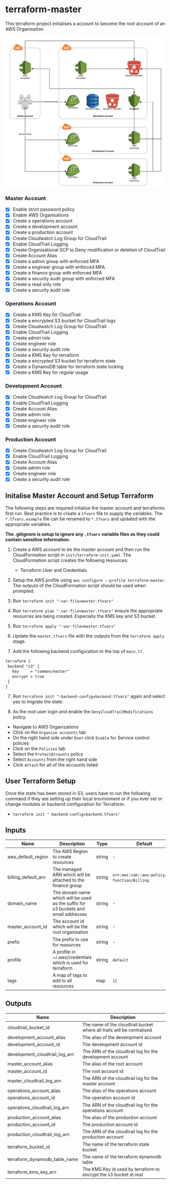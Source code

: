 # terraform-master

This terraform project initialises a account to become the root account of an AWS Organisation.

![architecture](https://raw.githubusercontent.com/bhavikkumar/terraform-master/master/architecture.png)

### Master Account
  - [x] Enable strict password policy
  - [x] Enable AWS Organisations
  - [x] Create a operations account
  - [x] Create a development account
  - [x] Create a production account
  - [X] Create Cloudwatch Log Group for CloudTrail  
  - [x] Enable CloudTrail Logging
  - [x] Create Organisational SCP to Deny modification or deletion of CloudTrail
  - [x] Create Account Alias
  - [x] Create a admin group with enforced MFA
  - [x] Create a engineer group with enforced MFA
  - [x] Create a finance group with enforced MFA
  - [x] Create a security audit group with enforced MFA
  - [x] Create a read only role
  - [x] Create a security audit role

### Operations Account
  - [x] Create a KMS Key for CloudTrail
  - [x] Create a encrypted S3 bucket for CloudTrail logs
  - [X] Create Cloudwatch Log Group for CloudTrail   
  - [x] Enable CloudTrail Logging
  - [x] Create admin role
  - [x] Create engineer role
  - [x] Create a security audit role
  - [x] Create a KMS Key for terraform
  - [x] Create a encrypted S3 bucket for terraform state
  - [x] Create a DynamoDB table for terraform state locking
  - [x] Create a KMS Key for regular usage

### Development Account
  - [X] Create Cloudwatch Log Group for CloudTrail  
  - [x] Enable CloudTrail Logging
  - [x] Create Account Alias
  - [x] Create admin role
  - [x] Create engineer role
  - [x] Create a security audit role

### Production Account
  - [X] Create Cloudwatch Log Group for CloudTrail
  - [x] Enable CloudTrail Logging
  - [x] Create Account Alias
  - [x] Create admin role
  - [x] Create engineer role
  - [x] Create a security audit role

## Initalise Master Account and Setup Terraform

The following steps are required initalise the master account and terraforms first run. Best practice is to create a `tfvars` file to supply the variables. The `*.tfvars.example` file can be renamed to `*.tfvars` and updated with the appropriate variables.

**The .gitignore is setup to ignore any `.tfvars` variable files as they could contain sensitive information.**

1. Create a AWS account to be the master account and then run the CloudFormation script in `init/terraform-init.yaml`. The CloudFormation script creates the following resources:
    * Terraform User and Credentials

2. Setup the AWS profile using `aws configure --profile terraform-master`. The outputs of the CloudFormation script should be used when prompted.

3. Run `terraform init "-var-file=master.tfvars"`

3. Run `terraform plan "-var-file=master.tfvars"` ensure the appropriate resources are being created. Especially the KMS key and S3 bucket.

4. Run `terraform apply "-var-file=master.tfvars"`

5. Update the `master.tfvars` file with the outputs from the `terraform apply` stage.

6. Add the following backend configuration to the top of `main.tf`.

```
terraform {
 backend "s3" {
   key     = "common/master"
   encrypt = true
 }
}
```

7. Run `terraform init "-backend-config=backend.tfvars"` again and select yes to migrate the state.

8. As the root user login and enable the `DenyCloudTrailModifications` policy.
  * Navigate to AWS Organizations
  * Click on the `Organize accounts` tab
  * On the right hand side under `Root` click `Enable` for Service control policies
  * Click on the `Policies` tab
  * Select the `ProtectAccounts` policy
  * Select `Accounts` from the right hand side
  * Click `Attach` for all of the accounts listed

## User Terraform Setup
Once the state has been stored in S3, users have to run the following command if they are setting up their local environment or if you ever set or change modules or backend configuration for Terraform.
 * `terraform init "-backend-config=backend.tfvars"`

## Inputs
Name | Description | Type | Default | Required
---- | ----------- | ---- | ------- | --------
aws_default_region | The AWS Region to create resources | string | - | yes
billing_default_arn |  The managed ARN which will be attached to the finance group | string | `arn:aws:iam::aws:policy/job-function/Billing` | no
domain_name | The domain name which will be used as the suffix for s3 buckets and email addresses | string | - | yes
master_account_id | The account id which will be the root organisation | string | - | yes
prefix | The prefix to use for resources | string | - | yes
profile | A profile in ~/.aws/credentials which is used for terraform | string | `default` | no
tags | A map of tags to add to all resources | map | `{}` | no

## Outputs
Name | Description
---- | -----------
cloudtrail_bucket_id | The name of the cloudtrail bucket where all trails will be centralised
development_account_alias | The alias of the development account
development_account_id | The development account id
development_cloudtrail_log_arn | The ARN of the cloudtrail log for the development account
master_account_alias | The alias of the root account
master_account_id | The root account id
master_cloudtrail_log_arn | The ARN of the cloudtrail log for the master account
operations_account_alias | The alias of the operations account
operations_account_id | The operation account id
operations_cloudtrail_log_arn | The ARN of the cloudtrail log for the operations account
production_account_alias | The alias of the production account
production_account_id | The production account id
production_cloudtrail_log_arn | The ARN of the cloudtrail log for the production account
terraform_bucket_id | The name of the terraform state bucket
terraform_dynamodb_table_name | The name of the terraform dynamodb table
terraform_kms_key_arn | The KMS Key id used by terraform to encrypt the s3 bucket at rest
